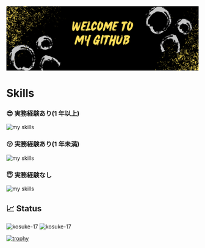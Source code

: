 <img src="./img/header.png"/>

# Skills

### 😎 実務経験あり(1 年以上)

<img alt="my skills" src="https://skillicons.dev/icons?theme=light&perline=8&i=ts,js,html,css,nodejs,react,nextjs,nestjs,redux,prisma,aws,materialui,jest,git,github,figma,vscode" />

### 😚 実務経験あり(1 年未満)

<img alt="my skills" src="https://skillicons.dev/icons?theme=light&perline=8&i=mongodb,docker,fastapi,py,mysql,postman" />

### 😇 実務経験なし

<img alt="my skills" src="https://skillicons.dev/icons?theme=light&perline=8&i=vue,tailwind,apollo,graphql,heroku,firebase,rails,ruby" />

## 📈 Status

<p align="left">
<img src="https://github-readme-stats.vercel.app/api/top-langs?username=kosuke-17&show_icons=true&locale=en&layout=compact" height="150px" alt="kosuke-17" />
 <img src="https://github-readme-stats.vercel.app/api?username=kosuke-17&show_icons=true&locale=en" height="150px" alt="kosuke-17" />
</p>

[![trophy](https://github-profile-trophy.vercel.app/?username=kosuke-17&margin-w=5)](https://github.com/kosuke-17/)
